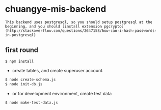 # chuangye-mis-backend

    This backend uses postgresql, so you should setup postgresql at the beginning, and you should [install extension pgcrypto](http://stackoverflow.com/questions/2647158/how-can-i-hash-passwords-in-postgresql)

## first round
```
$ npm install
```
* create tables, and create superuser account.

```bash
$ node create-schema.js
$ node init-db.js
```

* or for development environment, create test data

```bash
$ node make-test-data.js
```


